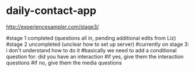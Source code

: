 # daily-contact-app
http://experiencesampler.com/stage3/

#stage 1 completed (questions all in, pending additional edits from Liz)
#stage 2 uncompleted (unclear how to set up server)
#currently on stage 3: i don't understand how to do it
#basically we need to add a conditional question for: did you have an interaction 
#if yes, give them the interaction questions
#if no, give them the media questions
